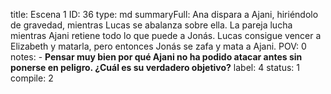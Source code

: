 title:          Escena 1
ID:             36
type:           md
summaryFull:    Ana dispara a Ajani, hiriéndolo de gravedad, mientras Lucas se abalanza sobre ella. La pareja lucha mientras Ajani retiene todo lo que puede a Jonás. Lucas consigue vencer a Elizabeth y matarla, pero entonces Jonás se zafa y mata a Ajani.
POV:            0
notes:          - **Pensar muy bien por qué Ajani no ha podido atacar antes sin ponerse en peligro. ¿Cuál es su verdadero objetivo?**
label:          4
status:         1
compile:        2


